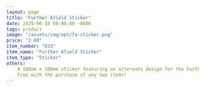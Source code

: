 ```yaml
---
layout: page
title: "Further Afield Sticker"
date: 2025-06-18 00:00:00 -0000
tags: product
image: "/assets/img/opt/fa-sticker.png"
price: "2.00"
item_number: "033"
item_name: "Further Afield Sticker"
item_type: "Sticker"
others:
    A 100mm x 100mm sticker featuring an alternate design for the Further Afield album art.<br/><br/>
    Free with the purchase of any two items!
---
```

